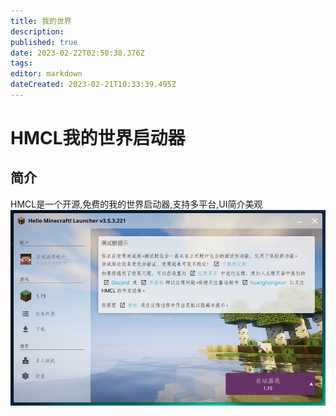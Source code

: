 ```yaml
---
title: 我的世界
description: 
published: true
date: 2023-02-22T02:50:38.376Z
tags: 
editor: markdown
dateCreated: 2023-02-21T10:33:39.495Z
---
```


# HMCL我的世界启动器
## 简介
HMCL是一个开源,免费的我的世界启动器,支持多平台,UI简介美观
![hmcljt.png](/游戏插图/hmcljt.png)